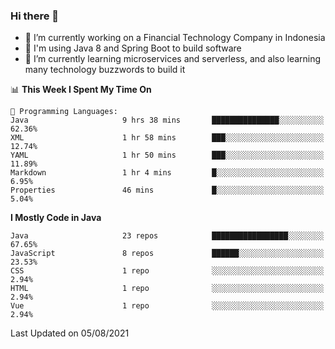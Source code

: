 ### Hi there 👋

<!--
**mazzama/mazzama** is a ✨ _special_ ✨ repository because its `README.md` (this file) appears on your GitHub profile.

Here are some ideas to get you started:

- 🔭 I’m currently working on ...
- 🌱 I’m currently learning ...
- 👯 I’m looking to collaborate on ...
- 🤔 I’m looking for help with ...
- 💬 Ask me about ...
- 📫 How to reach me: ...
- 😄 Pronouns: ...
- ⚡ Fun fact: ...
-->

- 🔭 I’m currently working on a Financial Technology Company in Indonesia
- :gun: I'm using Java 8 and Spring Boot to build software
- 🌱 I’m currently learning microservices and serverless, and also learning many technology buzzwords to build it

<!--START_SECTION:waka-->
📊 **This Week I Spent My Time On** 

```text
💬 Programming Languages: 
Java                     9 hrs 38 mins       ███████████████░░░░░░░░░░   62.36% 
XML                      1 hr 58 mins        ███░░░░░░░░░░░░░░░░░░░░░░   12.74% 
YAML                     1 hr 50 mins        ███░░░░░░░░░░░░░░░░░░░░░░   11.89% 
Markdown                 1 hr 4 mins         █░░░░░░░░░░░░░░░░░░░░░░░░   6.95% 
Properties               46 mins             █░░░░░░░░░░░░░░░░░░░░░░░░   5.04%

```

**I Mostly Code in Java** 

```text
Java                     23 repos            █████████████████░░░░░░░░   67.65% 
JavaScript               8 repos             ██████░░░░░░░░░░░░░░░░░░░   23.53% 
CSS                      1 repo              ░░░░░░░░░░░░░░░░░░░░░░░░░   2.94% 
HTML                     1 repo              ░░░░░░░░░░░░░░░░░░░░░░░░░   2.94% 
Vue                      1 repo              ░░░░░░░░░░░░░░░░░░░░░░░░░   2.94%

```



 Last Updated on 05/08/2021
<!--END_SECTION:waka-->